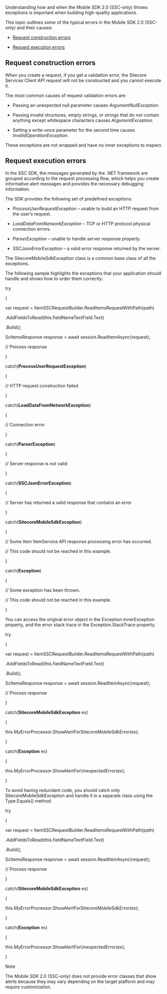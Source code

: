 Understanding how and when the Mobile SDK 2.0 (SSC-only) throws
exceptions is important when building high-quality applications.

This topic outlines some of the typical errors in the Mobile SDK 2.0
(SSC-only) and their causes:

-   [Request construction errors](#request-construction-errors)

-   [Request execution errors](#request-execution-errors)

## Request construction errors

When you create a request, if you get a validation error, the Sitecore
Services Client API request will not be constructed and you cannot
execute it.

The most common causes of request validation errors are:

-   Passing an unexpected null parameter causes *ArgumentNullException*.

-   Passing invalid structures, empty strings, or strings that do not
    contain anything except whitespace characters causes
    *ArgumentException*.

-   Setting a write-once parameter for the second time causes
    *InvalidOperationException*.

These exceptions are not wrapped and have no inner exceptions to
inspect.

## Request execution errors

In the SSC SDK, the messages generated by the .NET framework are grouped
according to the request processing flow, which helps you create
informative alert messages and provides the necessary debugging
information.

The SDK provides the following set of predefined exceptions:

-   *ProcessUserRequestException* – unable to build an HTTP request from
    the user’s request.

-   *LoadDataFromNetworkException* – TCP or HTTP protocol physical
    connection errors.

-   *ParserException* – unable to handle server response properly.

-   *SSCJsonErrorException* – a valid error response returned by
    the server.

The SitecoreMobileSdkException class is a common base class of all the
exceptions.

The following sample highlights the exceptions that your application
should handle and shows how to order them correctly:

try

{

var request = ItemSSCRequestBuilder.ReadItemsRequestWithPath(path)

.AddFieldsToRead(this.fieldNameTextField.Text)

.Build();

ScItemsResponse response = await session.ReadItemAsync(request);

// Process response

}

catch(**ProcessUserRequestException**)

{

// HTTP request construction failed

}

catch(**LoadDataFromNetworkException**)

{

// Connection error

}

catch(**ParserException**)

{

// Server response is not valid

}

catch(**SSCJsonErrorException**)

{

// Server has returned a valid response that contains an error

}

catch(**SitecoreMobileSdkException**)

{

// Some Item ItemService API response processing error has occurred.

// This code should not be reached in this example.

}

catch(**Exception**)

{

// Some exception has been thrown.

<span id="__DdeLink__1665_935313344" class="anchor"></span>// This code
should not be reached in this example.

}

You can access the original error object in the Exception.InnerException
property, and the error stack trace in the Exception.StackTrace
property.

try

{

var request = ItemSSCRequestBuilder.ReadItemsRequestWithPath(path)

.AddFieldsToRead(this.fieldNameTextField.Text)

.Build();

ScItemsResponse response = await session.ReadItemAsync(request);

// Process response

}

catch(**SitecoreMobileSdkException** ex)

{

this.MyErrorProcessor.ShowAlertForSitecoreMobileSdkError(ex);

}

catch(**Exception** ex)

{

this.MyErrorProcessor.ShowAlertForUnexpectedError(ex);

}

To avoid having redundant code, you should catch only
SitecoreMobileSdkException and handle it in a separate class using the
Type.Equals() method.

try

{

var request = ItemSSCRequestBuilder.ReadItemsRequestWithPath(path)

.AddFieldsToRead(this.fieldNameTextField.Text)

.Build();

ScItemsResponse response = await session.ReadItemAsync(request);

// Process response

}

catch(**SitecoreMobileSdkException** ex)

{

this.MyErrorProcessor.ShowAlertForSitecoreMobileSdkError(ex);

}

catch(**Exception** ex)

{

this.MyErrorProcessor.ShowAlertForUnexpectedError(ex);

}

Note

The Mobile SDK 2.0 (SSC-only) does not provide error classes that show
alerts because they may vary depending on the target platform and may
require customization.
